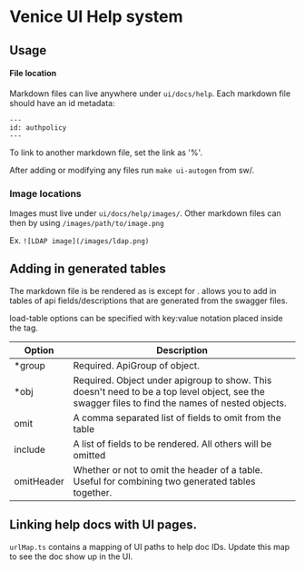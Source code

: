 # Venice UI Help system

## Usage

#### File location
Markdown files can live anywhere under `ui/docs/help`. Each markdown file should have an id metadata:
```
---
id: authpolicy
---
```
To link to another markdown file, set the link as '%<markdown-id>'.

After adding or modifying any files run `make ui-autogen` from sw/.

### Image locations
Images must live under `ui/docs/help/images/`. Other markdown files can then by using `/images/path/to/image.png`

Ex. `![LDAP image](/images/ldap.png)`

## Adding in generated tables
The markdown file is be rendered as is except for <load-table>.
<load-table> allows you to add in tables of api fields/descriptions that are generated from the swagger files.

load-table options can be specified with key:value notation placed inside the tag.

Option | Description |
| ------ | ----------- |
| *group | Required. ApiGroup of object. |
| *obj   | Required. Object under apigroup to show. This doesn't need to be a top level object, see the swagger files to find the names of nested objects. |
| omit   | A comma separated list of fields to omit from the table |
| include | A list of fields to be rendered. All others will be omitted |
| omitHeader | Whether or not to omit the header of a table. Useful for combining two generated tables together. |

## Linking help docs with UI pages.

`urlMap.ts` contains a mapping of UI paths to help doc IDs. Update this map to see the doc show up in the UI.